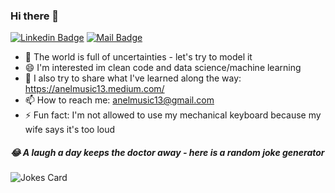 ### Hi there 👋

<!--
**AnelMusic/anelmusic** is a ✨ _special_ ✨ repository because its `README.md` (this file) appears on your GitHub profile.
Here are some ideas to get you started:
- 
-->
[![Linkedin Badge](https://img.shields.io/badge/-LinkedIn-0e76a8?style=flat&labelColor=0e76a8&logo=linkedin&logoColor=white)](https://www.linkedin.com/in/anelmusic/) [![Mail Badge](https://img.shields.io/badge/-Email-c0392b?style=flat&labelColor=c0392b&logo=gmail&logoColor=white)](mailto:anelmusic@gmail.com)

- 🔭 The world is full of uncertainties - let's try to model it
- 😄 I'm interested im clean code and data science/machine learning
- 🤔 I also try to share what I've learned along the way: https://anelmusic13.medium.com/
- 📫 How to reach me: anelmusic13@gmail.com
- ⚡ Fun fact: I'm not allowed to use my mechanical keyboard because my wife says it's too loud

##### 😂 A laugh a day keeps the doctor away - here is a random joke generator 
![Jokes Card](https://readme-jokes.vercel.app/api)
